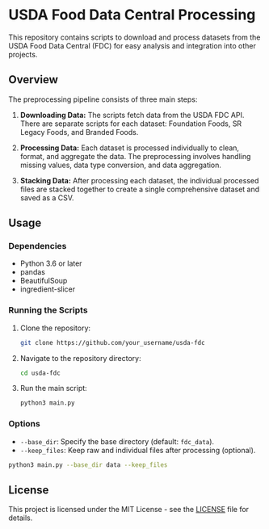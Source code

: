 # USDA Food Data Central Processing

This repository contains scripts to download and process datasets from the USDA Food Data Central (FDC) for easy analysis and integration into other projects.

## Overview

The preprocessing pipeline consists of three main steps:

1. **Downloading Data:** The scripts fetch data from the USDA FDC API. There are separate scripts for each dataset: Foundation Foods, SR Legacy Foods, and Branded Foods.

2. **Processing Data:** Each dataset is processed individually to clean, format, and aggregate the data. The preprocessing involves handling missing values, data type conversion, and data aggregation.

3. **Stacking Data:** After processing each dataset, the individual processed files are stacked together to create a single comprehensive dataset and saved as a CSV.

## Usage

### Dependencies

- Python 3.6 or later
- pandas
- BeautifulSoup
- ingredient-slicer

### Running the Scripts

1. Clone the repository:

    ```bash
    git clone https://github.com/your_username/usda-fdc
    ```

2. Navigate to the repository directory:

    ```bash
    cd usda-fdc
    ```

3. Run the main script:

    ```bash
    python3 main.py
    ```

### Options

- `--base_dir`: Specify the base directory (default: `fdc_data`).
- `--keep_files`: Keep raw and individual files after processing (optional).

```bash
python3 main.py --base_dir data --keep_files
```


## License

This project is licensed under the MIT License - see the [LICENSE](LICENSE) file for details.
